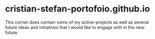 # cristian-stefan-portofoio.github.io
This corner does contain some of my active-projects as well as several future ideas and initiatives that I would like to engage with in the near future. 
